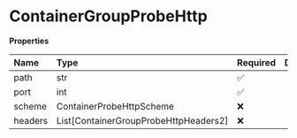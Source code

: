 # ContainerGroupProbeHttp

**Properties**

| Name    | Type                                  | Required | Description |
| :------ | :------------------------------------ | :------- | :---------- |
| path    | str                                   | ✅       |             |
| port    | int                                   | ✅       |             |
| scheme  | ContainerProbeHttpScheme              | ❌       |             |
| headers | List[ContainerGroupProbeHttpHeaders2] | ❌       |             |
